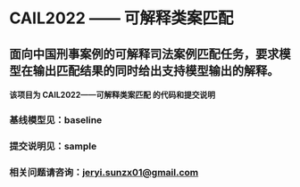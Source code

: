
# CAIL2022 —— 可解释类案匹配
## 面向中国刑事案例的可解释司法案例匹配任务，要求模型在输出匹配结果的同时给出支持模型输出的解释。

#### 该项目为 CAIL2022——可解释类案匹配 的代码和提交说明

### 基线模型见：baseline

### 提交说明见：sample

### 相关问题请咨询：jeryi.sunzx01@gmail.com
